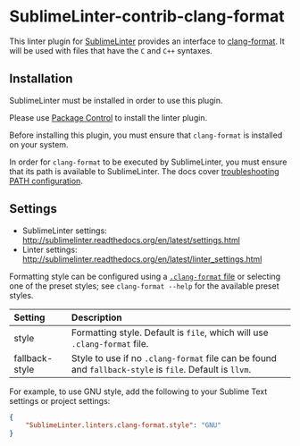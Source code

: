 # SublimeLinter-contrib-clang-format

This linter plugin for [SublimeLinter](https://github.com/SublimeLinter/SublimeLinter) provides an interface to [clang-format](https://clang.llvm.org/docs/ClangFormat.html). It will be used with files that have the `C` and `C++` syntaxes.

## Installation

SublimeLinter must be installed in order to use this plugin. 

Please use [Package Control](https://packagecontrol.io) to install the linter plugin.

Before installing this plugin, you must ensure that `clang-format` is installed on your system.

In order for `clang-format` to be executed by SublimeLinter, you must ensure that its path is available to SublimeLinter. The docs cover [troubleshooting PATH configuration](http://sublimelinter.readthedocs.io/en/latest/troubleshooting.html#finding-a-linter-executable).

## Settings

- SublimeLinter settings: http://sublimelinter.readthedocs.org/en/latest/settings.html
- Linter settings: http://sublimelinter.readthedocs.org/en/latest/linter_settings.html

Formatting style can be configured using a [`.clang-format` file](https://clang.llvm.org/docs/ClangFormatStyleOptions.html) or selecting one of the preset styles; see `clang-format --help` for the available preset styles.

|Setting        |Description                                                                                             |
|:--------------|:-------------------------------------------------------------------------------------------------------|
|style          |Formatting style. Default is `file`, which will use `.clang-format` file.                               |
|fallback-style |Style to use if no `.clang-format` file can be found and `fallback-style` is `file`. Default is `llvm`. |

For example, to use GNU style, add the following to your Sublime Text settings or project settings:

```json
{
    "SublimeLinter.linters.clang-format.style": "GNU"
}
```
